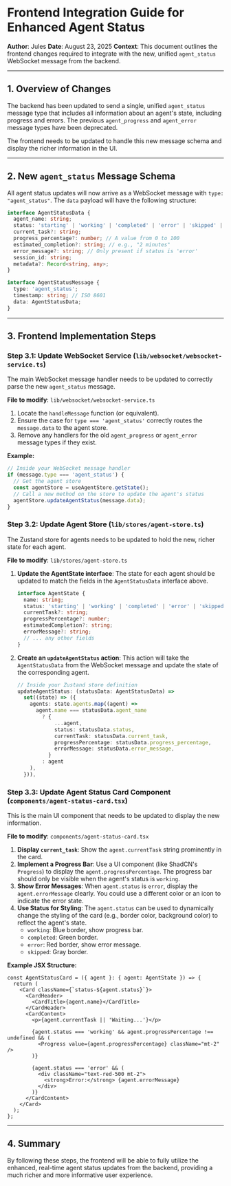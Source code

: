 # Frontend Integration Guide for Enhanced Agent Status

**Author**: Jules
**Date**: August 23, 2025
**Context**: This document outlines the frontend changes required to integrate with the new, unified `agent_status` WebSocket message from the backend.

---

## 1. Overview of Changes

The backend has been updated to send a single, unified `agent_status` message type that includes all information about an agent's state, including progress and errors. The previous `agent_progress` and `agent_error` message types have been deprecated.

The frontend needs to be updated to handle this new message schema and display the richer information in the UI.

---

## 2. New `agent_status` Message Schema

All agent status updates will now arrive as a WebSocket message with `type: "agent_status"`. The `data` payload will have the following structure:

```typescript
interface AgentStatusData {
  agent_name: string;
  status: 'starting' | 'working' | 'completed' | 'error' | 'skipped' | 'idle';
  current_task?: string;
  progress_percentage?: number; // A value from 0 to 100
  estimated_completion?: string; // e.g., "2 minutes"
  error_message?: string; // Only present if status is 'error'
  session_id: string;
  metadata?: Record<string, any>;
}

interface AgentStatusMessage {
  type: 'agent_status';
  timestamp: string; // ISO 8601
  data: AgentStatusData;
}
```

---

## 3. Frontend Implementation Steps

### Step 3.1: Update WebSocket Service (`lib/websocket/websocket-service.ts`)

The main WebSocket message handler needs to be updated to correctly parse the new `agent_status` message.

**File to modify**: `lib/websocket/websocket-service.ts`

1.  Locate the `handleMessage` function (or equivalent).
2.  Ensure the case for `type === 'agent_status'` correctly routes the `message.data` to the agent store.
3.  Remove any handlers for the old `agent_progress` or `agent_error` message types if they exist.

**Example:**
```typescript
// Inside your WebSocket message handler
if (message.type === 'agent_status') {
  // Get the agent store
  const agentStore = useAgentStore.getState();
  // Call a new method on the store to update the agent's status
  agentStore.updateAgentStatus(message.data);
}
```

### Step 3.2: Update Agent Store (`lib/stores/agent-store.ts`)

The Zustand store for agents needs to be updated to hold the new, richer state for each agent.

**File to modify**: `lib/stores/agent-store.ts`

1.  **Update the AgentState interface**: The state for each agent should be updated to match the fields in the `AgentStatusData` interface above.

    ```typescript
    interface AgentState {
      name: string;
      status: 'starting' | 'working' | 'completed' | 'error' | 'skipped' | 'idle';
      currentTask?: string;
      progressPercentage?: number;
      estimatedCompletion?: string;
      errorMessage?: string;
      // ... any other fields
    }
    ```

2.  **Create an `updateAgentStatus` action**: This action will take the `AgentStatusData` from the WebSocket message and update the state of the corresponding agent.

    ```typescript
    // Inside your Zustand store definition
    updateAgentStatus: (statusData: AgentStatusData) =>
      set((state) => ({
        agents: state.agents.map((agent) =>
          agent.name === statusData.agent_name
            ? {
                ...agent,
                status: statusData.status,
                currentTask: statusData.current_task,
                progressPercentage: statusData.progress_percentage,
                errorMessage: statusData.error_message,
              }
            : agent
        ),
      })),
    ```

### Step 3.3: Update Agent Status Card Component (`components/agent-status-card.tsx`)

This is the main UI component that needs to be updated to display the new information.

**File to modify**: `components/agent-status-card.tsx`

1.  **Display `current_task`**: Show the `agent.currentTask` string prominently in the card.
2.  **Implement a Progress Bar**: Use a UI component (like ShadCN's `Progress`) to display the `agent.progressPercentage`. The progress bar should only be visible when the agent's status is `working`.
3.  **Show Error Messages**: When `agent.status` is `error`, display the `agent.errorMessage` clearly. You could use a different color or an icon to indicate the error state.
4.  **Use Status for Styling**: The `agent.status` can be used to dynamically change the styling of the card (e.g., border color, background color) to reflect the agent's state.
    *   `working`: Blue border, show progress bar.
    *   `completed`: Green border.
    *   `error`: Red border, show error message.
    *   `skipped`: Gray border.

**Example JSX Structure:**
```tsx
const AgentStatusCard = ({ agent }: { agent: AgentState }) => {
  return (
    <Card className={`status-${agent.status}`}>
      <CardHeader>
        <CardTitle>{agent.name}</CardTitle>
      </CardHeader>
      <CardContent>
        <p>{agent.currentTask || 'Waiting...'}</p>

        {agent.status === 'working' && agent.progressPercentage !== undefined && (
          <Progress value={agent.progressPercentage} className="mt-2" />
        )}

        {agent.status === 'error' && (
          <div className="text-red-500 mt-2">
            <strong>Error:</strong> {agent.errorMessage}
          </div>
        )}
      </CardContent>
    </Card>
  );
};
```

---

## 4. Summary

By following these steps, the frontend will be able to fully utilize the enhanced, real-time agent status updates from the backend, providing a much richer and more informative user experience.
